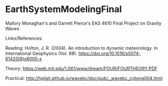 # EarthSystemModelingFinal

Mallory Monaghan's and Garrett Pierce's EAS 4610 Final Project on Gravity Waves 

Links/References: 

Reading: Holton, J. R. (2004). An introduction to dynamic meteorology. In International Geophysics (Vol. 88). https://doi.org/10.1016/s0074-6142(08)x6005-x

Theory: https://web.mit.edu/1.061/www/dream/FOUR/FOURTHEORY.PDF

Practical: http://hplgit.github.io/wavebc/doc/pub/._wavebc_cyborg004.html
